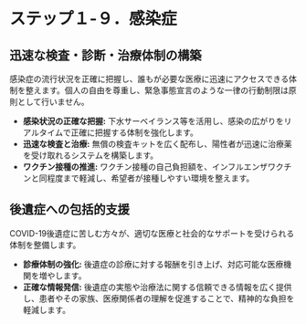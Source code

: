 # ステップ１-９．感染症

## 迅速な検査・診断・治療体制の構築
感染症の流行状況を正確に把握し、誰もが必要な医療に迅速にアクセスできる体制を整えます。個人の自由を尊重し、緊急事態宣言のような一律の行動制限は原則として行いません。

*   **感染状況の正確な把握:** 下水サーベイランス等を活用し、感染の広がりをリアルタイムで正確に把握する体制を強化します。
*   **迅速な検査と治療:** 無償の検査キットを広く配布し、陽性者が迅速に治療薬を受け取れるシステムを構築します。
*   **ワクチン接種の推進:** ワクチン接種の自己負担額を、インフルエンザワクチンと同程度まで軽減し、希望者が接種しやすい環境を整えます。

## 後遺症への包括的支援
COVID-19後遺症に苦しむ方々が、適切な医療と社会的なサポートを受けられる体制を整備します。

*   **診療体制の強化:** 後遺症の診療に対する報酬を引き上げ、対応可能な医療機関を増やします。
*   **正確な情報発信:** 後遺症の実態や治療法に関する信頼できる情報を広く提供し、患者やその家族、医療関係者の理解を促進することで、精神的な負担を軽減します。